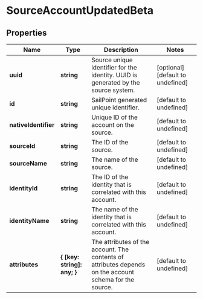 # SourceAccountUpdatedBeta

## Properties

Name | Type | Description | Notes
------------ | ------------- | ------------- | -------------
**uuid** | **string** | Source unique identifier for the identity. UUID is generated by the source system. | [optional] [default to undefined]
**id** | **string** | SailPoint generated unique identifier. | [default to undefined]
**nativeIdentifier** | **string** | Unique ID of the account on the source. | [default to undefined]
**sourceId** | **string** | The ID of the source. | [default to undefined]
**sourceName** | **string** | The name of the source. | [default to undefined]
**identityId** | **string** | The ID of the identity that is correlated with this account. | [default to undefined]
**identityName** | **string** | The name of the identity that is correlated with this account. | [default to undefined]
**attributes** | **{ [key: string]: any; }** | The attributes of the account. The contents of attributes depends on the account schema for the source. | [default to undefined]

